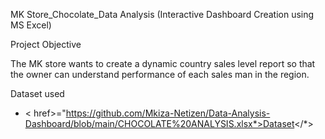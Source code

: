 MK Store_Chocolate_Data Analysis (Interactive Dashboard Creation using MS Excel)

Project Objective 

The MK store wants to create a dynamic country sales level report so that the owner can understand performance of each sales man in the region.

Dataset used

- < href>="https://github.com/Mkiza-Netizen/Data-Analysis-Dashboard/blob/main/CHOCOLATE%20ANALYSIS.xlsx*>Dataset</*> 




